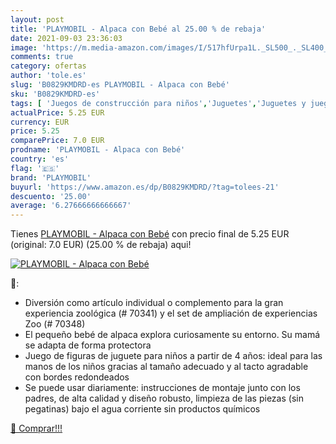 ```yaml
---
layout: post
title: 'PLAYMOBIL - Alpaca con Bebé al 25.00 % de rebaja'
date: 2021-09-03 23:36:03
image: 'https://m.media-amazon.com/images/I/517hfUrpa1L._SL500_._SL400_.jpg'
comments: true
category: ofertas
author: 'tole.es'
slug: 'B0829KMDRD-es PLAYMOBIL - Alpaca con Bebé'
sku: 'B0829KMDRD-es'
tags: [ 'Juegos de construcción para niños','Juguetes','Juguetes y juegos','playmobil', ]
actualPrice: 5.25 EUR
currency: EUR
price: 5.25
comparePrice: 7.0 EUR
prodname: 'PLAYMOBIL - Alpaca con Bebé'
country: 'es'
flag: '🇪🇸'
brand: 'PLAYMOBIL'
buyurl: 'https://www.amazon.es/dp/B0829KMDRD/?tag=tolees-21'
descuento: '25.00'
average: '6.27666666666667'
---
```


Tienes [PLAYMOBIL - Alpaca con Bebé](https://www.amazon.es/dp/B0829KMDRD/?tag=tolees-21) con precio final de  5.25 EUR (original: 7.0 EUR) (25.00 %  de rebaja) aqui!

[![PLAYMOBIL - Alpaca con Bebé](https://m.media-amazon.com/images/I/517hfUrpa1L._SL500_._SL400_.jpg)](https://www.amazon.es/dp/B0829KMDRD/?tag=tolees-21)

🔎:

- Diversión como artículo individual o complemento para la gran experiencia zoológica (# 70341) y el set de ampliación de experiencias Zoo (# 70348)
- El pequeño bebé de alpaca explora curiosamente su entorno. Su mamá se adapta de forma protectora
- Juego de figuras de juguete para niños a partir de 4 años: ideal para las manos de los niños gracias al tamaño adecuado y al tacto agradable con bordes redondeados
- Se puede usar diariamente: instrucciones de montaje junto con los padres, de alta calidad y diseño robusto, limpieza de las piezas (sin pegatinas) bajo el agua corriente sin productos químicos

[🛒 Comprar!!!](https://www.amazon.es/dp/B0829KMDRD/?tag=tolees-21)
